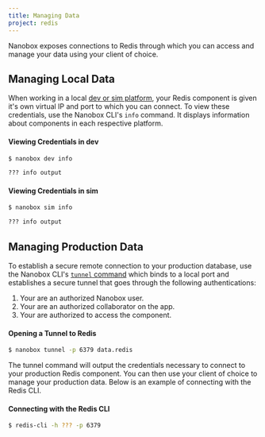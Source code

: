 ```yaml
---
title: Managing Data
project: redis
---
```


Nanobox exposes connections to Redis through which you can access and manage your data using your client of choice.

## Managing Local Data
When working in a local [dev or sim platform](https://docs.nanobox.io/local-dev/dev-sim/), your Redis component is given it's own virtual IP and port to which you can connect. To view these credentials, use the Nanobox CLI's `info` command. It displays information about components in each respective platform.

#### Viewing Credentials in dev
```bash
$ nanobox dev info

??? info output
```

#### Viewing Credentials in sim
```bash
$ nanobox sim info

??? info output
```

## Managing Production Data
To establish a secure remote connection to your production database, use the Nanobox CLI's [`tunnel` command](htts://docs.nanobox.io/cli/tunnel/) which binds to a local port and establishes a secure tunnel that goes through the following authentications:

1. Your are an authorized Nanobox user.
2. Your are an authorized collaborator on the app.
3. Your are authorized to access the component.

#### Opening a Tunnel to Redis
```bash
$ nanobox tunnel -p 6379 data.redis
```

The tunnel command will output the credentials necessary to connect to your production Redis component. You can then use your client of choice to manage your production data. Below is an example of connecting with the Redis CLI.

#### Connecting with the Redis CLI
```bash
$ redis-cli -h ??? -p 6379
```
